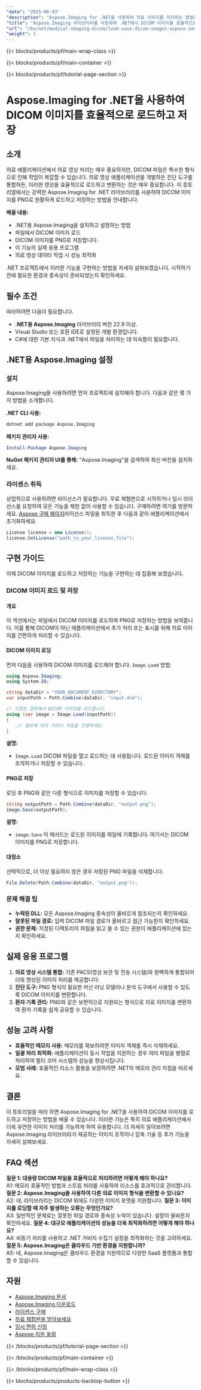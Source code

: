 ```yaml
---
"date": "2025-06-03"
"description": "Aspose.Imaging for .NET을 사용하여 의료 이미지를 처리하는 방법을 알아보세요. DICOM 파일을 PNG로 손쉽게 변환할 수 있습니다."
"title": "Aspose.Imaging 라이브러리를 사용하여 .NET에서 DICOM 이미지를 효율적으로 로드하고 저장"
"url": "/ko/net/medical-imaging-dicom/load-save-dicom-images-aspose-imaging-net/"
"weight": 1
---
```


{{< blocks/products/pf/main-wrap-class >}}

{{< blocks/products/pf/main-container >}}

{{< blocks/products/pf/tutorial-page-section >}}
# Aspose.Imaging for .NET을 사용하여 DICOM 이미지를 효율적으로 로드하고 저장

## 소개
의료 애플리케이션에서 의료 영상 처리는 매우 중요하지만, DICOM 파일은 특수한 형식으로 인해 작업이 복잡할 수 있습니다. 의료 영상 애플리케이션을 개발하든 진단 도구를 통합하든, 이러한 영상을 효율적으로 로드하고 변환하는 것은 매우 중요합니다. 이 튜토리얼에서는 강력한 Aspose.Imaging for .NET 라이브러리를 사용하여 DICOM 이미지를 PNG로 원활하게 로드하고 저장하는 방법을 안내합니다.

**배울 내용:**
- .NET용 Aspose.Imaging을 설치하고 설정하는 방법
- 파일에서 DICOM 이미지 로드
- DICOM 이미지를 PNG로 저장합니다.
- 이 기능의 실제 응용 프로그램
- 의료 영상 데이터 작업 시 성능 최적화

.NET 프로젝트에서 이러한 기능을 구현하는 방법을 자세히 살펴보겠습니다. 시작하기 전에 필요한 환경과 종속성이 준비되었는지 확인하세요.

## 필수 조건
따라하려면 다음이 필요합니다.
- **.NET용 Aspose.Imaging** 라이브러리 버전 22.9 이상.
- Visual Studio 또는 호환 IDE로 설정된 개발 환경입니다.
- C#에 대한 기본 지식과 .NET에서 파일을 처리하는 데 익숙함이 필요합니다.

## .NET용 Aspose.Imaging 설정
### 설치
Aspose.Imaging을 사용하려면 먼저 프로젝트에 설치해야 합니다. 다음과 같은 몇 가지 방법을 소개합니다.

**.NET CLI 사용:**
```bash
dotnet add package Aspose.Imaging
```

**패키지 관리자 사용:**
```powershell
Install-Package Aspose.Imaging
```

**NuGet 패키지 관리자 UI를 통해:**
"Aspose.Imaging"을 검색하여 최신 버전을 설치하세요.

### 라이센스 취득
상업적으로 사용하려면 라이선스가 필요합니다. 무료 체험판으로 시작하거나 임시 라이선스를 요청하여 모든 기능을 제한 없이 사용할 수 있습니다. 구매하려면 여기를 방문하세요. [Aspose 구매 페이지](https://purchase.aspose.com/buy)라이선스 파일을 취득한 후 다음과 같이 애플리케이션에서 초기화하세요.

```csharp
License license = new License();
license.SetLicense("path_to_your_license_file");
```

## 구현 가이드
이제 DICOM 이미지를 로드하고 저장하는 기능을 구현하는 데 집중해 보겠습니다.
### DICOM 이미지 로드 및 저장
#### 개요
이 섹션에서는 파일에서 DICOM 이미지를 로드하여 PNG로 저장하는 방법을 보여줍니다. 이를 통해 DICOM이 아닌 애플리케이션에서 추가 처리 또는 표시를 위해 의료 이미지를 간편하게 처리할 수 있습니다.
#### DICOM 이미지 로딩
먼저 다음을 사용하여 DICOM 이미지를 로드해야 합니다. `Image.Load` 방법:

```csharp
using Aspose.Imaging;
using System.IO;

string dataDir = "YOUR_DOCUMENT_DIRECTORY";
var inputPath = Path.Combine(dataDir, "input.dcm");

// 지정된 경로에서 DICOM 이미지를 로드합니다.
using (var image = Image.Load(inputPath))
{
    // 필요에 따라 처리나 저장을 진행하세요.
}
```
**설명:**  
- `Image.Load` DICOM 파일을 열고 로드하는 데 사용됩니다. 로드된 이미지 객체를 조작하거나 저장할 수 있습니다.
#### PNG로 저장
로딩 후 PNG와 같은 다른 형식으로 이미지를 저장할 수 있습니다.

```csharp
string outputPath = Path.Combine(dataDir, "output.png");
image.Save(outputPath);
```
**설명:**  
- `image.Save` 이 메서드는 로드된 이미지를 파일에 기록합니다. 여기서는 DICOM 이미지를 PNG로 저장합니다.
#### 대청소
선택적으로, 더 이상 필요하지 않은 경우 저장된 PNG 파일을 삭제합니다.

```csharp
File.Delete(Path.Combine(dataDir, "output.png"));
```
### 문제 해결 팁
- **누락된 DLL:** 모든 Aspose.Imaging 종속성이 올바르게 참조되는지 확인하세요.
- **잘못된 파일 경로:** 입력 DICOM 파일 경로가 올바르고 접근 가능한지 확인하세요.
- **권한 문제:** 지정된 디렉토리의 파일을 읽고 쓸 수 있는 권한이 애플리케이션에 있는지 확인하세요.
## 실제 응용 프로그램
1. **의료 영상 시스템 통합:** 기존 PACS(영상 보관 및 전송 시스템)와 완벽하게 통합되어 더욱 향상된 이미지 처리를 제공합니다.
2. **진단 도구:** PNG 형식이 필요한 머신 러닝 모델이나 분석 도구에서 사용할 수 있도록 DICOM 이미지를 변환합니다.
3. **환자 기록 관리:** PNG와 같은 보편적으로 지원되는 형식으로 의료 이미지를 변환하여 환자 기록을 쉽게 공유할 수 있습니다.
## 성능 고려 사항
- **효율적인 메모리 사용:** 메모리를 확보하려면 이미지 객체를 즉시 삭제하세요.
- **일괄 처리 최적화:** 애플리케이션이 동시 작업을 지원하는 경우 여러 파일을 병렬로 처리하여 멀티 코어 시스템의 성능을 향상시킵니다.
- **모범 사례:** 효율적인 리소스 활용을 보장하려면 .NET의 메모리 관리 지침을 따르세요.
## 결론
이 튜토리얼을 따라 하면 Aspose.Imaging for .NET을 사용하여 DICOM 이미지를 로드하고 저장하는 방법을 배울 수 있습니다. 이러한 기능은 특히 의료 애플리케이션에서 더욱 유연한 이미지 처리를 가능하게 하여 유용합니다.
더 자세히 알아보려면 Aspose.Imaging 라이브러리가 제공하는 이미지 조작이나 압축 기술 등 추가 기능을 자세히 살펴보세요.
## FAQ 섹션
**질문 1: 대용량 DICOM 파일을 효율적으로 처리하려면 어떻게 해야 하나요?**  
A1: 메모리 효율적인 방법과 스트림 처리를 사용하여 리소스를 효과적으로 관리합니다.
**질문 2: Aspose.Imaging을 사용하여 다른 의료 이미지 형식을 변환할 수 있나요?**  
A2: 네, 라이브러리는 DICOM 외에도 다양한 이미지 포맷을 지원합니다.
**질문 3: 이미지를 로딩할 때 자주 발생하는 오류는 무엇인가요?**  
A3: 일반적인 문제로는 잘못된 파일 경로와 종속성 누락이 있습니다. 설정이 올바른지 확인하세요.
**질문 4: 대규모 애플리케이션의 성능을 더욱 최적화하려면 어떻게 해야 하나요?**  
A4: 비동기 처리를 사용하고 .NET 가비지 수집기 설정을 최적화하는 것을 고려하세요.
**질문 5: Aspose.Imaging은 클라우드 기반 환경을 지원합니까?**  
A5: 네, Aspose.Imaging은 클라우드 환경을 지원하므로 다양한 SaaS 플랫폼과 통합할 수 있습니다.
## 자원
- [Aspose.Imaging 문서](https://reference.aspose.com/imaging/net/)
- [Aspose.Imaging 다운로드](https://releases.aspose.com/imaging/net/)
- [라이센스 구매](https://purchase.aspose.com/buy)
- [무료 체험판을 받아보세요](https://releases.aspose.com/imaging/net/)
- [임시 면허 신청](https://purchase.aspose.com/temporary-license/)
- [Aspose 지원 포럼](https://forum.aspose.com/c/imaging/10)

{{< /blocks/products/pf/tutorial-page-section >}}

{{< /blocks/products/pf/main-container >}}

{{< /blocks/products/pf/main-wrap-class >}}

{{< blocks/products/products-backtop-button >}}